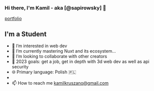 ### Hi there, I'm Kamil - aka [@sapirowsky] 👋

[portfolio](https://kamilkruszona.dev/)

## I'm a Student

- 👀 I’m interested in web dev
- 🌱 I’m currently mastering Nuxt and its ecosystem...
- 💞️ I’m looking to collaborate with other creators
- 🥅 2023 goals: get a job, get in depth with 3d web dev as well as api security
- 🌐 Primary language: Polish 🇵🇱
-
- 📫 How to reach me kamilkruszano@gmail.com



[website]: https://localhost
<!---
sapirowsky/sapirowsky is a ✨ special ✨ repository because its `README.md` (this file) appears on your GitHub profile.
You can click the Preview link to take a look at your changes.
--->
